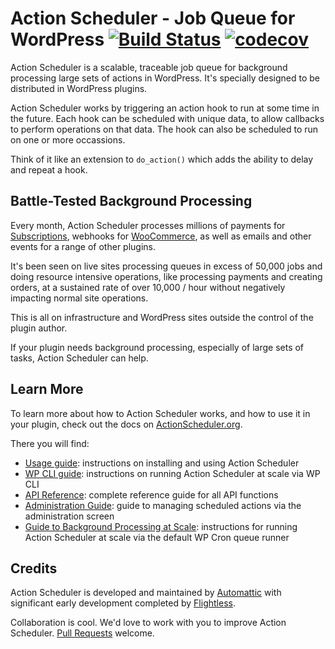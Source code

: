 # Action Scheduler - Job Queue for WordPress [![Build Status](https://travis-ci.org/woocommerce/action-scheduler.png?branch=master)](https://travis-ci.org/woocommerce/action-scheduler) [![codecov](https://codecov.io/gh/woocommerce/action-scheduler/branch/master/graph/badge.svg)](https://codecov.io/gh/woocommerce/action-scheduler)

Action Scheduler is a scalable, traceable job queue for background processing large sets of actions in WordPress. It's
specially designed to be distributed in WordPress plugins.

Action Scheduler works by triggering an action hook to run at some time in the future. Each hook can be scheduled with
unique data, to allow callbacks to perform operations on that data. The hook can also be scheduled to run on one or more
occassions.

Think of it like an extension to `do_action()` which adds the ability to delay and repeat a hook.

## Battle-Tested Background Processing

Every month, Action Scheduler processes millions of payments
for [Subscriptions](https://woocommerce.com/products/woocommerce-subscriptions/), webhooks
for [WooCommerce](https://wordpress.org/plugins/woocommerce/), as well as emails and other events for a range of other
plugins.

It's been seen on live sites processing queues in excess of 50,000 jobs and doing resource intensive operations, like
processing payments and creating orders, at a sustained rate of over 10,000 / hour without negatively impacting normal
site operations.

This is all on infrastructure and WordPress sites outside the control of the plugin author.

If your plugin needs background processing, especially of large sets of tasks, Action Scheduler can help.

## Learn More

To learn more about how to Action Scheduler works, and how to use it in your plugin, check out the docs
on [ActionScheduler.org](https://actionscheduler.org).

There you will find:

* [Usage guide](https://actionscheduler.org/usage/): instructions on installing and using Action Scheduler
* [WP CLI guide](https://actionscheduler.org/wp-cli/): instructions on running Action Scheduler at scale via WP CLI
* [API Reference](https://actionscheduler.org/api/): complete reference guide for all API functions
* [Administration Guide](https://actionscheduler.org/admin/): guide to managing scheduled actions via the administration
  screen
* [Guide to Background Processing at Scale](https://actionscheduler.org/perf/): instructions for running Action
  Scheduler at scale via the default WP Cron queue runner

## Credits

Action Scheduler is developed and maintained by [Automattic](http://automattic.com/) with significant early development
completed by [Flightless](https://flightless.us/).

Collaboration is cool. We'd love to work with you to improve Action
Scheduler. [Pull Requests](https://github.com/woocommerce/action-scheduler/pulls) welcome.
